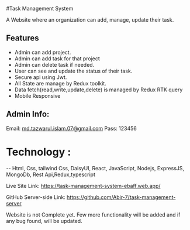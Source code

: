 
#Task Management System

A Website where an organization can add, manage, update their task. 
## Features

* Admin can add project.
* Admin can add task for that project
* Admin can delete task if needed.
* User can see and update the status of their task.
* Secure api using Jwt.
* All State are manage by Redux toolkit.
* Data fetch(read,write,update,delete) is managed by Redux RTK query
* Mobile Responsive


 ## Admin Info:
 Email: md.tazwarul.islam.07@gmail.com
 Pass: 123456


# Technology :
 -- Html, Css, tailwind Css, DaisyUI, React, JavaScript, Nodejs, ExpressJS, MongoDb, Rest Api,Redux,typescript


Live Site Link: https://task-management-system-ebaff.web.app/

GitHub Server-side Link: https://github.com/Abir-7/task-management-server

Website is not Complete yet. Few more functionality will be added and if any bug found, will be updated.
